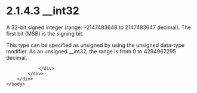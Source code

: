 <html dir="LTR" xmlns:mshelp="http://msdn.microsoft.com/mshelp" xmlns:ddue="http://ddue.schemas.microsoft.com/authoring/2003/5" xmlns:xlink="http://www.w3.org/1999/xlink" xmlns:tool="http://www.microsoft.com/tooltip">
    <head>
        <meta http-equiv="Content-Type" content="text/html; CHARSET=utf-8"></meta>
        <meta name="save" content="history"></meta>
        <title>2.1.4.3 __int32</title>
        <xml>
            <mshelp:toctitle title="2.1.4.3 __int32"></mshelp:toctitle>
            <mshelp:rltitle title="[MS-DTYP]: __int32"></mshelp:rltitle>
            <mshelp:keyword index="A" term="d7de9ef3-9db9-4365-aaa5-7f3e27820f0b"></mshelp:keyword>
            <mshelp:attr name="DCSext.ContentType" value="open specification"></mshelp:attr>
            <mshelp:attr name="AssetID" value="d7de9ef3-9db9-4365-aaa5-7f3e27820f0b"></mshelp:attr>
            <mshelp:attr name="TopicType" value="kbRef"></mshelp:attr>
            <mshelp:attr name="DCSext.Title" value="[MS-DTYP]: __int32" />
        </xml>
    </head>
    <body>
        <div id="header">
            <h1 class="heading">2.1.4.3 __int32</h1>
        </div>
        <div id="mainSection">
            <div id="mainBody">
                <div id="allHistory" class="saveHistory"></div>
                <div id="sectionSection0" class="section" name="collapseableSection">
                    

<p>A 32-bit signed integer (range: –2147483648 to 2147483647
decimal). The first bit (MSB) is the signing bit.</p>

<p>This type can be specified as unsigned by using the unsigned
data-type modifier. As an unsigned __int32, the range is from 0 to 4294967295
decimal.</p>


                </div>
            </div>
        </div>
    </body>
</html>